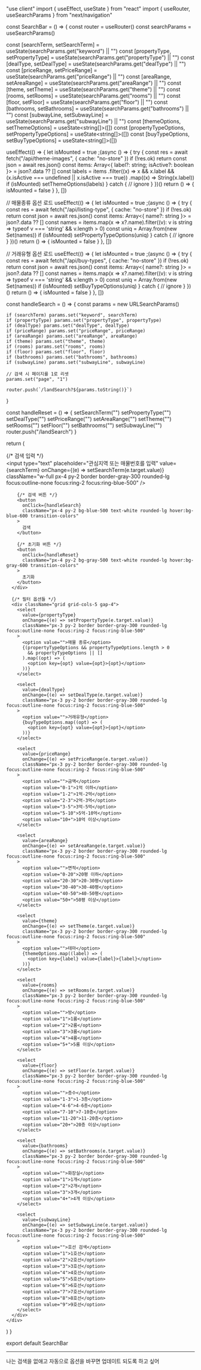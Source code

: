 "use client"
import { useEffect, useState } from "react"
import { useRouter, useSearchParams } from "next/navigation"

const SearchBar = () => {
  const router = useRouter()
  const searchParams = useSearchParams()
  
  const [searchTerm, setSearchTerm] = useState(searchParams.get("keyword") || "")
  const [propertyType, setPropertyType] = useState(searchParams.get("propertyType") || "")
  const [dealType, setDealType] = useState(searchParams.get("dealType") || "")
  const [priceRange, setPriceRange] = useState(searchParams.get("priceRange") || "")
  const [areaRange, setAreaRange] = useState(searchParams.get("areaRange") || "")
  const [theme, setTheme] = useState(searchParams.get("theme") || "")
  const [rooms, setRooms] = useState(searchParams.get("rooms") || "")
  const [floor, setFloor] = useState(searchParams.get("floor") || "")
  const [bathrooms, setBathrooms] = useState(searchParams.get("bathrooms") || "")
  const [subwayLine, setSubwayLine] = useState(searchParams.get("subwayLine") || "")
  const [themeOptions, setThemeOptions] = useState<string[]>([])
  const [propertyTypeOptions, setPropertyTypeOptions] = useState<string[]>([])
  const [buyTypeOptions, setBuyTypeOptions] = useState<string[]>([])

  useEffect(() => {
    let isMounted = true
    ;(async () => {
      try {
        const res = await fetch("/api/theme-images", { cache: "no-store" })
        if (!res.ok) return
        const json = await res.json()
        const items: Array<{ label?: string; isActive?: boolean }> = json?.data ?? []
        const labels = items
          .filter((x) => x && x.label && (x.isActive === undefined || x.isActive === true))
          .map((x) => String(x.label))
        if (isMounted) setThemeOptions(labels)
      } catch {
        // ignore
      }
    })()
    return () => {
      isMounted = false
    }
  }, [])

  // 매물종류 옵션 로드
  useEffect(() => {
    let isMounted = true
    ;(async () => {
      try {
        const res = await fetch("/api/listing-type", { cache: "no-store" })
        if (!res.ok) return
        const json = await res.json()
        const items: Array<{ name?: string }> = json?.data ?? []
        const names = items.map(x => x?.name).filter((v): v is string => typeof v === 'string' && v.length > 0)
        const uniq = Array.from(new Set<string>(names))
        if (isMounted) setPropertyTypeOptions(uniq)
      } catch {
        // ignore
      }
    })()
    return () => { isMounted = false }
  }, [])

  // 거래유형 옵션 로드
  useEffect(() => {
    let isMounted = true
    ;(async () => {
      try {
        const res = await fetch("/api/buy-types", { cache: "no-store" })
        if (!res.ok) return
        const json = await res.json()
        const items: Array<{ name?: string }> = json?.data ?? []
        const names = items.map(x => x?.name).filter((v): v is string => typeof v === 'string' && v.length > 0)
        const uniq = Array.from(new Set<string>(names))
        if (isMounted) setBuyTypeOptions(uniq)
      } catch {
        // ignore
      }
    })()
    return () => { isMounted = false }
  }, [])

  const handleSearch = () => {
    const params = new URLSearchParams()
    
    if (searchTerm) params.set("keyword", searchTerm)
    if (propertyType) params.set("propertyType", propertyType)
    if (dealType) params.set("dealType", dealType)
    if (priceRange) params.set("priceRange", priceRange)
    if (areaRange) params.set("areaRange", areaRange)
    if (theme) params.set("theme", theme)
    if (rooms) params.set("rooms", rooms)
    if (floor) params.set("floor", floor)
    if (bathrooms) params.set("bathrooms", bathrooms)
    if (subwayLine) params.set("subwayLine", subwayLine)
    
    // 검색 시 페이지를 1로 리셋
    params.set("page", "1")
    
    router.push(`/landSearch?${params.toString()}`)
  }

  const handleReset = () => {
    setSearchTerm("")
    setPropertyType("")
    setDealType("")
    setPriceRange("")
    setAreaRange("")
    setTheme("")
    setRooms("")
    setFloor("")
    setBathrooms("")
    setSubwayLine("")
    router.push("/landSearch")
  }

  return (
    <div className="p-4">
      <div className="flex items-center gap-4 mb-4">
        {/* 검색 입력 */}
        <div className="flex-1">
          <input
            type="text"
            placeholder="관심지역 또는 매물번호를 입력"
            value={searchTerm}
            onChange={(e) => setSearchTerm(e.target.value)}
            className="w-full px-4 py-2 border border-gray-300 rounded-lg focus:outline-none focus:ring-2 focus:ring-blue-500"
          />
        </div>
        
        {/* 검색 버튼 */}
        <button
          onClick={handleSearch}
          className="px-4 py-2 bg-blue-500 text-white rounded-lg hover:bg-blue-600 transition-colors"
        >
          검색
        </button>
        
        {/* 초기화 버튼 */}
        <button
          onClick={handleReset}
          className="px-4 py-2 bg-gray-500 text-white rounded-lg hover:bg-gray-600 transition-colors"
        >
          초기화
        </button>
      </div>

      {/* 필터 옵션들 */}
      <div className="grid grid-cols-5 gap-4">
        <select
          value={propertyType}
          onChange={(e) => setPropertyType(e.target.value)}
          className="px-3 py-2 border border-gray-300 rounded-lg focus:outline-none focus:ring-2 focus:ring-blue-500"
        >
          <option value="">매물 종류</option>
          {(propertyTypeOptions && propertyTypeOptions.length > 0
            && propertyTypeOptions || []
          ).map((opt) => (
            <option key={opt} value={opt}>{opt}</option>
          ))}
        </select>

        <select
          value={dealType}
          onChange={(e) => setDealType(e.target.value)}
          className="px-3 py-2 border border-gray-300 rounded-lg focus:outline-none focus:ring-2 focus:ring-blue-500"
        >
          <option value="">거래유형</option>
          {buyTypeOptions.map((opt) => (
            <option key={opt} value={opt}>{opt}</option>
          ))}
        </select>

        <select
          value={priceRange}
          onChange={(e) => setPriceRange(e.target.value)}
          className="px-3 py-2 border border-gray-300 rounded-lg focus:outline-none focus:ring-2 focus:ring-blue-500"
        >
          <option value="">금액</option>
          <option value="0-1">1억 이하</option>
          <option value="1-2">1억-2억</option>
          <option value="2-3">2억-3억</option>
          <option value="3-5">3억-5억</option>
          <option value="5-10">5억-10억</option>
          <option value="10+">10억 이상</option>
        </select>

        <select
          value={areaRange}
          onChange={(e) => setAreaRange(e.target.value)}
          className="px-3 py-2 border border-gray-300 rounded-lg focus:outline-none focus:ring-2 focus:ring-blue-500"
        >
          <option value="">면적</option>
          <option value="0-20">20평 이하</option>
          <option value="20-30">20-30평</option>
          <option value="30-40">30-40평</option>
          <option value="40-50">40-50평</option>
          <option value="50+">50평 이상</option>
        </select>

        <select
          value={theme}
          onChange={(e) => setTheme(e.target.value)}
          className="px-3 py-2 border border-gray-300 rounded-lg focus:outline-none focus:ring-2 focus:ring-blue-500"
        >
          <option value="">테마</option>
          {themeOptions.map((label) => (
            <option key={label} value={label}>{label}</option>
          ))}
        </select>

        <select
          value={rooms}
          onChange={(e) => setRooms(e.target.value)}
          className="px-3 py-2 border border-gray-300 rounded-lg focus:outline-none focus:ring-2 focus:ring-blue-500"
        >
          <option value="">방</option>
          <option value="1">1룸</option>
          <option value="2">2룸</option>
          <option value="3">3룸</option>
          <option value="4">4룸</option>
          <option value="5+">5룸 이상</option>
        </select>

        <select
          value={floor}
          onChange={(e) => setFloor(e.target.value)}
          className="px-3 py-2 border border-gray-300 rounded-lg focus:outline-none focus:ring-2 focus:ring-blue-500"
        >
          <option value="">층수</option>
          <option value="1-3">1-3층</option>
          <option value="4-6">4-6층</option>
          <option value="7-10">7-10층</option>
          <option value="11-20">11-20층</option>
          <option value="20+">20층 이상</option>
        </select>

        <select
          value={bathrooms}
          onChange={(e) => setBathrooms(e.target.value)}
          className="px-3 py-2 border border-gray-300 rounded-lg focus:outline-none focus:ring-2 focus:ring-blue-500"
        >
          <option value="">화장실</option>
          <option value="1">1개</option>
          <option value="2">2개</option>
          <option value="3">3개</option>
          <option value="4+">4개 이상</option>
        </select>

        <select
          value={subwayLine}
          onChange={(e) => setSubwayLine(e.target.value)}
          className="px-3 py-2 border border-gray-300 rounded-lg focus:outline-none focus:ring-2 focus:ring-blue-500"
        >
          <option value="">호선 검색</option>
          <option value="1">1호선</option>
          <option value="2">2호선</option>
          <option value="3">3호선</option>
          <option value="4">4호선</option>
          <option value="5">5호선</option>
          <option value="6">6호선</option>
          <option value="7">7호선</option>
          <option value="8">8호선</option>
          <option value="9">9호선</option>
        </select>
      </div>
    </div>
  )
}

export default SearchBar

----------
나는 검색을 없애고 자동으로 옵션을 바꾸면 업데이트 되도록 하고 싶어